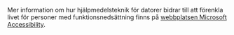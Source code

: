 Mer information om hur hjälpmedelsteknik för datorer bidrar till att förenkla livet för personer med funktionsnedsättning finns på [webbplatsen Microsoft Accessibility](http://go.microsoft.com/fwlink/?LinkId=8431).

<!--HONumber=Jun16_HO4-->


